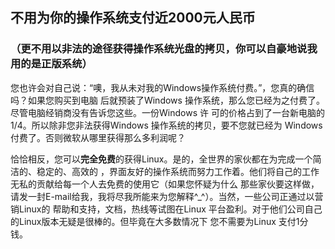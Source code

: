 <?php require("../../entete.php"); ?> <?php require("../../base.php"); ?> <?php require("../../fonctions.php"); ?>

<div id="corps">

<h2>不用为你的操作系统支付近2000元人民币</h2>

<h3>（更不用以非法的途径获得操作系统光盘的拷贝，你可以自豪地说我用的是正版系统）</h3>

<p>您也许会对自己说：“噢，我从未对我的Windows操作系统付费。”，您真的确信吗？如果您购买到电脑
后就预装了Windows 操作系统，那么您已经为之付费了。尽管电脑经销商没有告诉您这些。一份Windows 许
可的价格占到了一台新电脑的1/4。所以除非您非法获得Windows 操作系统的拷贝，要不您就已经为 Windows
付费了。否则微软从哪里获得那么多利润呢？</p>

<p>恰恰相反，您可以<b>完全免费</b>的获得Linux。是的，全世界的家伙都在为完成一个简洁的、稳定的、高效的
，界面友好的操作系统而努力工作着。他们将自己的工作无私的贡献给每一个人去免费的使用它（如果您怀疑为什么
那些家伙要这样做，请发一封E-mail给我，我将尽我所能来为您解释^_^）。当然，一些公司正通过以营销Linux的
帮助和支持，文档，热线等试图在Linux 平台盈利。对于他们公司自己的Linux版本无疑是很棒的。但毕竟在大多数情况下
您不需要为Linux 支付1分钱。</p>

</div>



